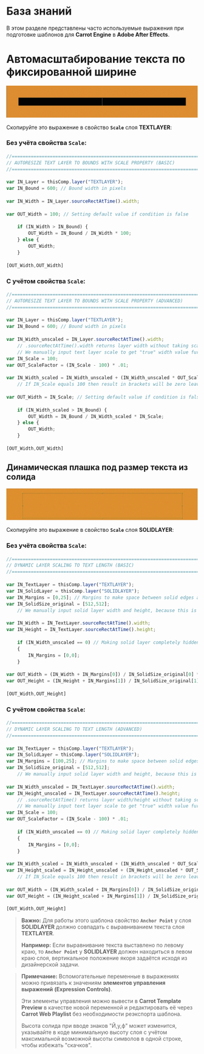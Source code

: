 ﻿# База знаний

В этом разделе представлены часто используемые выражения при подготовке шаблонов для **Carrot Engine** в **Adobe After Effects**.

# Автомасштабирование текста по фиксированной ширине
![Expression for Text Layer Scaling to Fixed Border](_images/expression_text-scale_border.gif)

Скопируйте это выражение в свойство **`Scale`** слоя **TEXTLAYER**:
	
### Без учёта свойства `Scale`:
```javascript
//=============================================================================
// AUTORESIZE TEXT LAYER TO BOUNDS WITH SCALE PROPERTY (BASIC)
//=============================================================================

var IN_Layer = thisComp.layer("TEXTLAYER");
var IN_Bound = 600; // Bound width in pixels

var IN_Width = IN_Layer.sourceRectAtTime().width;

var OUT_Width = 100; // Setting default value if condition is false

	if (IN_Width > IN_Bound) {
		OUT_Width = IN_Bound / IN_Width * 100;
	} else {
		OUT_Width;
	}

[OUT_Width,OUT_Width]
```

### С учётом свойства `Scale`:
```javascript
//=============================================================================
// AUTORESIZE TEXT LAYER TO BOUNDS WITH SCALE PROPERTY (ADVANCED)
//=============================================================================

var IN_Layer = thisComp.layer("TEXTLAYER");
var IN_Bound = 600; // Bound width in pixels

var IN_Width_unscaled = IN_Layer.sourceRectAtTime().width;
	// .sourceRectAtTime().width returns layer width without taking scale property into account.
	// We manually input text layer scale to get "true" width value further
var IN_Scale = 100;
var OUT_ScaleFactor = (IN_Scale - 100) * .01;

var IN_Width_scaled = IN_Width_unscaled + (IN_Width_unscaled * OUT_ScaleFactor);
	// If IN_Scale equals 100 then result in brackets will be zero leaving original unscalled values.

var OUT_Width = IN_Scale; // Setting default value if condition is false

	if (IN_Width_scaled > IN_Bound) {
		OUT_Width = IN_Bound / IN_Width_scaled * IN_Scale;
	} else {
		OUT_Width;
	}

[OUT_Width,OUT_Width]
```

## Динамическая плашка под размер текста из солида
![Expression for Solid Layer Scaling to Text Size](_images/expression_solid-scale_text.gif)

Скопируйте это выражение в свойство **`Scale`** слоя **SOLIDLAYER**:

### Без учёта свойства `Scale`:
```javascript
//=============================================================================
// DYNAMIC LAYER SCALING TO TEXT LENGTH (BASIC)
//=============================================================================

var IN_TextLayer = thisComp.layer("TEXTLAYER");
var IN_SolidLayer = thisComp.layer("SOLIDLAYER");
var IN_Margins = [0,25]; // Margins to make space between solid edges and text.
var IN_SolidSize_original = [512,512];
	// We manually input solid layer width and height, because this is static value that was set during layer creation. It remains unchanged.

var IN_Width = IN_TextLayer.sourceRectAtTime().width;
var IN_Height = IN_TextLayer.sourceRectAtTime().height;

	if (IN_Width_unscaled == 0) // Making solid layer completely hidden when text layer is empty, otherwise if margins were set > 0 they would be visible.
	{
		IN_Margins = [0,0];
	}

var OUT_Width = (IN_Width + IN_Margins[0]) / IN_SolidSize_original[0] * 100;
var OUT_Height = (IN_Height + IN_Margins[1]) / IN_SolidSize_original[1] * 100;

[OUT_Width,OUT_Height]
```
### С учётом свойства `Scale`:
```javascript
//=============================================================================
// DYNAMIC LAYER SCALING TO TEXT LENGTH (ADVANCED)
//=============================================================================

var IN_TextLayer = thisComp.layer("TEXTLAYER");
var IN_SolidLayer = thisComp.layer("SOLIDLAYER");
var IN_Margins = [100,25]; // Margins to make space between solid edges and text.
var IN_SolidSize_original = [512,512];
	// We manually input solid layer width and height, because this is static value that was set during layer creation. It remains unchanged.

var IN_Width_unscaled = IN_TextLayer.sourceRectAtTime().width;
var IN_Height_unscaled = IN_TextLayer.sourceRectAtTime().height;
	// .sourceRectAtTime() returns layer width/height without taking scale property into account.
	// We manually input text layer scale to get "true" width value further.
var IN_Scale = 100;
var OUT_ScaleFactor = (IN_Scale - 100) * .01;

	if (IN_Width_unscaled == 0) // Making solid layer completely hidden when text layer is empty, otherwise if margins were set > 0 they would be visible.
	{
		IN_Margins = [0,0];
	}

var IN_Width_scaled = IN_Width_unscaled + (IN_Width_unscaled * OUT_ScaleFactor);
var IN_Height_scaled = IN_Height_unscaled + (IN_Height_unscaled * OUT_ScaleFactor);
	// If IN_Scale equals 100 then result in brackets will be zero leaving original unscalled values.

var OUT_Width = (IN_Width_scaled + IN_Margins[0]) / IN_SolidSize_original[0] * 100;
var OUT_Height = (IN_Height_scaled + IN_Margins[1]) / IN_SolidSize_original[1] * 100;

[OUT_Width,OUT_Height]
```
> **Важно:** Для работы этого шаблона свойство **`Anchor Point`** у слоя **SOLIDLAYER** должно совпадать с выравниванием текста слоя **TEXTLAYER**.
>
>**Например:** Если выравнивание текста выставлено по левому краю, то **`Anchor Point`** у **SOLIDLAYER** должен находиться в левом краю слоя, вертикальное положение якоря задаётся исходя из дизайнерской задачи.

> **Примечание:** Вспомогательные переменные в выражениях можно привязать к значениям **элементов управления выражений** **(Expression Controls)**. 
>
> Эти элементы управления можно вывести в **Carrot Template Preview** в качестве новой переменной и редактировать её через **Carrot Web Playlist** без необходимости реэкспорта шаблона.
>
> Высота солида при вводе знаков "Й,у,ф" может изменится, указывайте в коде минимальную высоту слоя с учётом максимальной возможной высоты символов в одной строке, чтобы избежать "скачков".